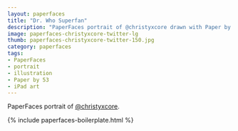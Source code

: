 ```yaml
---
layout: paperfaces
title: "Dr. Who Superfan"
description: "PaperFaces portrait of @christyxcore drawn with Paper by 53 on an iPad."
image: paperfaces-christyxcore-twitter-lg
thumb: paperfaces-christyxcore-twitter-150.jpg
category: paperfaces
tags: 
- PaperFaces
- portrait
- illustration
- Paper by 53
- iPad art
---
```


PaperFaces portrait of [@christyxcore](http://twitter.com/christyxcore).

{% include paperfaces-boilerplate.html %}
